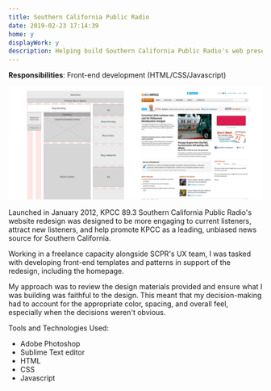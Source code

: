 ```yaml
---
title: Southern California Public Radio
date: 2019-02-23 17:14:39
home: y
displayWork: y
description: Helping build Southern California Public Radio's web presence
---
```

**Responsibilities**: Front-end development (HTML/CSS/Javascript)

![Wireframe showing section breakdown for SCPR homepage (masthead, navigation, headline, body copy, advertising, footer) and screenshot of homepage design](/images/scpr-site-2011.png)

Launched in January 2012, KPCC 89.3 Southern California Public Radio's website redesign was designed to be more engaging to current listeners, attract new listeners, and help promote KPCC as a leading, unbiased news source for Southern California.

Working in a freelance capacity alongside SCPR's UX team, I was tasked with developing front-end templates and patterns in support of the redesign, including the homepage.

My approach was to review the design materials provided and ensure what I was building was faithful to the design. This meant that my decision-making had to account for the appropriate color, spacing, and overall feel, especially when the decisions weren't obvious.

Tools and Technologies Used:

* Adobe Photoshop
* Sublime Text editor
* HTML
* CSS
* Javascript
